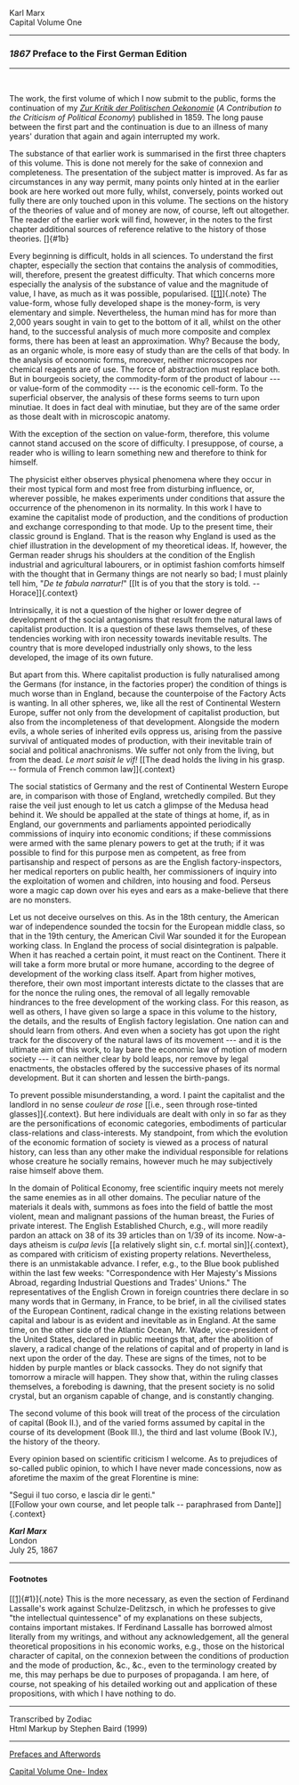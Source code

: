 Karl Marx\
Capital Volume One

------------------------------------------------------------------------

### *1867* Preface to the First German Edition

------------------------------------------------------------------------

 

The work, the first volume of which I now submit to the public, forms
the continuation of my *[Zur Kritik der Politischen
Oekonomie](../1859/critique-pol-economy/index.htm)* (*A Contribution to
the Criticism of Political Economy*) published in 1859. The long pause
between the first part and the continuation is due to an illness of many
years' duration that again and again interrupted my work.

The substance of that earlier work is summarised in the first three
chapters of this volume. This is done not merely for the sake of
connexion and completeness. The presentation of the subject matter is
improved. As far as circumstances in any way permit, many points only
hinted at in the earlier book are here worked out more fully, whilst,
conversely, points worked out fully there are only touched upon in this
volume. The sections on the history of the theories of value and of
money are now, of course, left out altogether. The reader of the earlier
work will find, however, in the notes to the first chapter additional
sources of reference relative to the history of those theories. []{#1b}

Every beginning is difficult, holds in all sciences. To understand the
first chapter, especially the section that contains the analysis of
commodities, will, therefore, present the greatest difficulty. That
which concerns more especially the analysis of the substance of value
and the magnitude of value, I have, as much as it was possible,
popularised. [[\[1\]](#1)]{.note} The value-form, whose fully developed
shape is the money-form, is very elementary and simple. Nevertheless,
the human mind has for more than 2,000 years sought in vain to get to
the bottom of it all, whilst on the other hand, to the successful
analysis of much more composite and complex forms, there has been at
least an approximation. Why? Because the body, as an organic whole, is
more easy of study than are the cells of that body. In the analysis of
economic forms, moreover, neither microscopes nor chemical reagents are
of use. The force of abstraction must replace both. But in bourgeois
society, the commodity-form of the product of labour --- or value-form
of the commodity --- is the economic cell-form. To the superficial
observer, the analysis of these forms seems to turn upon minutiae. It
does in fact deal with minutiae, but they are of the same order as those
dealt with in microscopic anatomy.

With the exception of the section on value-form, therefore, this volume
cannot stand accused on the score of difficulty. I presuppose, of
course, a reader who is willing to learn something new and therefore to
think for himself.

The physicist either observes physical phenomena where they occur in
their most typical form and most free from disturbing influence, or,
wherever possible, he makes experiments under conditions that assure the
occurrence of the phenomenon in its normality. In this work I have to
examine the capitalist mode of production, and the conditions of
production and exchange corresponding to that mode. Up to the present
time, their classic ground is England. That is the reason why England is
used as the chief illustration in the development of my theoretical
ideas. If, however, the German reader shrugs his shoulders at the
condition of the English industrial and agricultural labourers, or in
optimist fashion comforts himself with the thought that in Germany
things are not nearly so bad; I must plainly tell him, "*De te fabula
narratur!*" [\[It is of you that the story is told. --
Horace\]]{.context}

Intrinsically, it is not a question of the higher or lower degree of
development of the social antagonisms that result from the natural laws
of capitalist production. It is a question of these laws themselves, of
these tendencies working with iron necessity towards inevitable results.
The country that is more developed industrially only shows, to the less
developed, the image of its own future.

But apart from this. Where capitalist production is fully naturalised
among the Germans (for instance, in the factories proper) the condition
of things is much worse than in England, because the counterpoise of the
Factory Acts is wanting. In all other spheres, we, like all the rest of
Continental Western Europe, suffer not only from the development of
capitalist production, but also from the incompleteness of that
development. Alongside the modern evils, a whole series of inherited
evils oppress us, arising from the passive survival of antiquated modes
of production, with their inevitable train of social and political
anachronisms. We suffer not only from the living, but from the dead. *Le
mort saisit le vif!* [\[The dead holds the living in his grasp. --
formula of French common law\]]{.context}

The social statistics of Germany and the rest of Continental Western
Europe are, in comparison with those of England, wretchedly compiled.
But they raise the veil just enough to let us catch a glimpse of the
Medusa head behind it. We should be appalled at the state of things at
home, if, as in England, our governments and parliaments appointed
periodically commissions of inquiry into economic conditions; if these
commissions were armed with the same plenary powers to get at the truth;
if it was possible to find for this purpose men as competent, as free
from partisanship and respect of persons as are the English
factory-inspectors, her medical reporters on public health, her
commissioners of inquiry into the exploitation of women and children,
into housing and food. Perseus wore a magic cap down over his eyes and
ears as a make-believe that there are no monsters.

Let us not deceive ourselves on this. As in the 18th century, the
American war of independence sounded the tocsin for the European middle
class, so that in the 19th century, the American Civil War sounded it
for the European working class. In England the process of social
disintegration is palpable. When it has reached a certain point, it must
react on the Continent. There it will take a form more brutal or more
humane, according to the degree of development of the working class
itself. Apart from higher motives, therefore, their own most important
interests dictate to the classes that are for the nonce the ruling ones,
the removal of all legally removable hindrances to the free development
of the working class. For this reason, as well as others, I have given
so large a space in this volume to the history, the details, and the
results of English factory legislation. One nation can and should learn
from others. And even when a society has got upon the right track for
the discovery of the natural laws of its movement --- and it is the
ultimate aim of this work, to lay bare the economic law of motion of
modern society --- it can neither clear by bold leaps, nor remove by
legal enactments, the obstacles offered by the successive phases of its
normal development. But it can shorten and lessen the birth-pangs.

To prevent possible misunderstanding, a word. I paint the capitalist and
the landlord in no sense *couleur de rose* [\[i.e., seen through
rose-tinted glasses\]]{.context}. But here individuals are dealt with
only in so far as they are the personifications of economic categories,
embodiments of particular class-relations and class-interests. My
standpoint, from which the evolution of the economic formation of
society is viewed as a process of natural history, can less than any
other make the individual responsible for relations whose creature he
socially remains, however much he may subjectively raise himself above
them.

In the domain of Political Economy, free scientific inquiry meets not
merely the same enemies as in all other domains. The peculiar nature of
the materials it deals with, summons as foes into the field of battle
the most violent, mean and malignant passions of the human breast, the
Furies of private interest. The English Established Church, e.g., will
more readily pardon an attack on 38 of its 39 articles than on 1/39 of
its income. Now-a-days atheism is *culpa levis* [\[a relatively slight
sin, c.f. mortal sin\]]{.context}, as compared with criticism of
existing property relations. Nevertheless, there is an unmistakable
advance. I refer, e.g., to the Blue book published within the last few
weeks: "Correspondence with Her Majesty's Missions Abroad, regarding
Industrial Questions and Trades' Unions." The representatives of the
English Crown in foreign countries there declare in so many words that
in Germany, in France, to be brief, in all the civilised states of the
European Continent, radical change in the existing relations between
capital and labour is as evident and inevitable as in England. At the
same time, on the other side of the Atlantic Ocean, Mr. Wade,
vice-president of the United States, declared in public meetings that,
after the abolition of slavery, a radical change of the relations of
capital and of property in land is next upon the order of the day. These
are signs of the times, not to be hidden by purple mantles or black
cassocks. They do not signify that tomorrow a miracle will happen. They
show that, within the ruling classes themselves, a foreboding is
dawning, that the present society is no solid crystal, but an organism
capable of change, and is constantly changing.

The second volume of this book will treat of the process of the
circulation of capital (Book II.), and of the varied forms assumed by
capital in the course of its development (Book III.), the third and last
volume (Book IV.), the history of the theory.

Every opinion based on scientific criticism I welcome. As to prejudices
of so-called public opinion, to which I have never made concessions, now
as aforetime the maxim of the great Florentine is mine:

"Segui il tuo corso, e lascia dir le genti."\
[\[Follow your own course, and let people talk -- paraphrased from
Dante\]]{.context}

***Karl Marx***\
London\
July 25, 1867

------------------------------------------------------------------------

#### Footnotes

[[\[1\]](#1b){#1}]{.note} This is the more necessary, as even the
section of Ferdinand Lassalle's work against Schulze-Delitzsch, in which
he professes to give "the intellectual quintessence" of my explanations
on these subjects, contains important mistakes. If Ferdinand Lassalle
has borrowed almost literally from my writings, and without any
acknowledgement, all the general theoretical propositions in his
economic works, e.g., those on the historical character of capital, on
the connexion between the conditions of production and the mode of
production, &c., &c., even to the terminology created by me, this may
perhaps be due to purposes of propaganda. I am here, of course, not
speaking of his detailed working out and application of these
propositions, with which I have nothing to do.

------------------------------------------------------------------------

Transcribed by Zodiac\
Html Markup by Stephen Baird (1999)

------------------------------------------------------------------------

[Prefaces and Afterwords](part0.htm)

[Capital Volume One- Index](index.htm)
